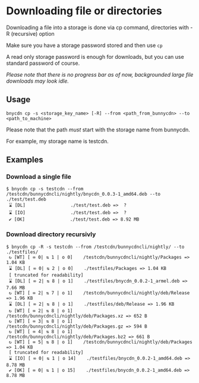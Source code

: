 # Downloading file or directories

Downloading a file into a storage is done via cp command, directories with -R (recursive) option

Make sure you have a storage password stored and then use `cp`

A read only storage password is enough for downloads, but you can use standard password of course.

*Please note that there is no progress bar as of now, backgrounded large file downloads may look idle.*

## Usage
```console
bnycdn cp -s <storage_key_name> [-R] --from <path_from_bunnycdn> --to <path_to_machine> 
```

Please note that the path *must* start with the storage name from bunnycdn.

For example, my storage name is testcdn.

## Examples

### Download a single file
```console
$ bnycdn cp -s testcdn --from /testcdn/bunnycdncli/nightly/bnycdn_0.0.3-1_amd64.deb --to ./test/test.deb
 ⌛ [DL]                 ./test/test.deb =>  ? 
 ⌛ [IO]                 ./test/test.deb =>  ? 
 ✔ [OK]                 ./test/test.deb => 8.92 MB
```

### Download directory recursivly
```console
$ bnycdn cp -R -s testcdn --from /testcdn/bunnycdncli/nightly/ --to ./testfiles/
 ↻ [WT] [ ∞ 0| ⇅ 1 | o 0]    /testcdn/bunnycdncli/nightly/Packages => 1.04 KB
 ⌛ [DL] [ ∞ 0| ⇅ 2 | o 0]    ./testfiles/Packages => 1.04 KB
 [ truncated for readability]
 ⌛ [DL] [ ∞ 2| ⇅ 8 | o 1]    ./testfiles/bnycdn_0.0.2-1_armel.deb => 7.66 MB
 ↻ [WT] [ ∞ 2| ⇅ 7 | o 1]    /testcdn/bunnycdncli/nightly/deb/Release => 1.96 KB
 ⌛ [DL] [ ∞ 2| ⇅ 8 | o 1]    ./testfiles/deb/Release => 1.96 KB
 ↻ [WT] [ ∞ 2| ⇅ 8 | o 1]    /testcdn/bunnycdncli/nightly/deb/Packages.xz => 652 B
 ↻ [WT] [ ∞ 3| ⇅ 8 | o 1]    /testcdn/bunnycdncli/nightly/deb/Packages.gz => 594 B
 ↻ [WT] [ ∞ 4| ⇅ 8 | o 1]    /testcdn/bunnycdncli/nightly/deb/Packages.bz2 => 661 B
 ↻ [WT] [ ∞ 5| ⇅ 8 | o 1]    /testcdn/bunnycdncli/nightly/deb/Packages => 1.04 KB
 [ truncated for readability]
 ⌛ [IO] [ ∞ 0| ⇅ 1 | o 14]    ./testfiles/bnycdn_0.0.2-1_amd64.deb => 8.78 MB
 ✔ [OK] [ ∞ 0| ⇅ 1 | o 15]    ./testfiles/bnycdn_0.0.2-1_amd64.deb => 8.78 MB
```
